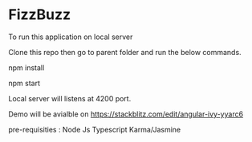 # FizzBuzz

To run this application on local server

Clone this repo then go to parent folder  and run the below commands.

npm install

npm start

Local server will listens at 4200 port.

Demo will be avialble on 
https://stackblitz.com/edit/angular-ivy-yyarc6 

pre-requisities : 
Node Js
Typescript
Karma/Jasmine

